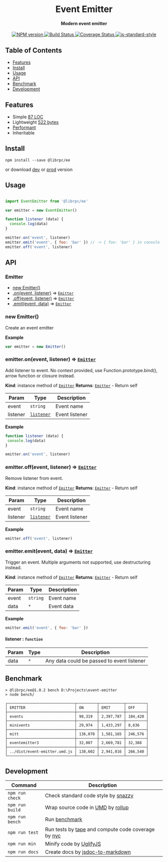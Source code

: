 <h1 align="center">Event Emitter</h1>
<h4 align="center">Modern event emitter</h4>
<p align="center">
  <a href="https://www.npmjs.com/package/@librpc/ee" target="_blank">
    <img src="https://img.shields.io/npm/v/@librpc/ee.svg" alt="NPM version" target="_blank"></img>
  </a>
  <a href="https://travis-ci.org/librpc/event-emitter" target="_blank">
    <img src="https://travis-ci.org/librpc/event-emitter.svg?branch=master" alt="Build Status" target="_blank"></img>
  </a>
  <a href='https://coveralls.io/github/librpc/event-emitter?branch=master'>
    <img src='https://coveralls.io/repos/github/librpc/event-emitter/badge.svg?branch=master' alt='Coverage Status' />
  </a>
  <a href="https://github.com/feross/standard" target="_blank">
    <img src="https://img.shields.io/badge/code%20style-standard-brightgreen.svg?style=flat" alt="js-standard-style"/>
  </a>
</p>

## Table of Contents

- [Features](#features)
- [Install](#install)
- [Usage](#usage)
- [API](#api)
- [Benchmark](#benchmark)
- [Development](#development)

## Features

- Simple [87 LOC](https://github.com/librpc/event-emitter/blob/master/dist/event-emitter.js#L87)
- Lightweight [522 bytes](https://github.com/librpc/event-emitter/blob/master/dist/event-emitter.min.js)
- [Performant](#benchmark)
- Inheritable

## Install

```
npm install --save @librpc/ee
```

or download [dev](https://unpkg.com/@librpc/ee/dist/event-emitter.umd.js) or [prod](https://unpkg.com/@librpc/ee/dist/event-emitter.min.js) version

## Usage

```js

import EventEmitter from '@librpc/ee'

var emitter = new EventEmitter()

function listener (data) {
  console.log(data)
}

emitter.on('event', listener)
emitter.emit('event', { foo: 'bar' }) // -> { foo: 'bar' } in console
emitter.off('event', listener)
```


## API

### Emitter

  * [new Emitter()](#new_Emitter_new)
  * [.on(event, listener)](#Emitter+on) ⇒ [<code>Emitter</code>](#Emitter)
  * [.off(event, listener)](#Emitter+off) ⇒ [<code>Emitter</code>](#Emitter)
  * [.emit(event, data)](#Emitter+emit) ⇒ [<code>Emitter</code>](#Emitter)

<a name="new_Emitter_new"></a>

### new Emitter()
Create an event emitter

**Example**
```js
var emitter = new Emitter()
```
<a name="Emitter+on"></a>

### emitter.on(event, listener) ⇒ [<code>Emitter</code>](#Emitter)
Add listener to event. No context provided, use Function.prototype.bind(), arrow function or closure instead.

**Kind**: instance method of [<code>Emitter</code>](#Emitter)
**Returns**: [<code>Emitter</code>](#Emitter) - Return self

| Param | Type | Description |
| --- | --- | --- |
| event | <code>string</code> | Event name |
| listener | [<code>listener</code>](#listener) | Event listener |

**Example**
```js
function listener (data) {
 console.log(data)
}

emitter.on('event', listener)
```
<a name="Emitter+off"></a>

### emitter.off(event, listener) ⇒ [<code>Emitter</code>](#Emitter)
Remove listener from event.

**Kind**: instance method of [<code>Emitter</code>](#Emitter)
**Returns**: [<code>Emitter</code>](#Emitter) - Return self

| Param | Type | Description |
| --- | --- | --- |
| event | <code>string</code> | Event name |
| listener | [<code>listener</code>](#listener) | Event listener |

**Example**
```js
emitter.off('event', listener)
```
<a name="Emitter+emit"></a>

### emitter.emit(event, data) ⇒ [<code>Emitter</code>](#Emitter)
Trigger an event. Multiple arguments not supported, use destructuring instead.

**Kind**: instance method of [<code>Emitter</code>](#Emitter)
**Returns**: [<code>Emitter</code>](#Emitter) - Return self

| Param | Type | Description |
| --- | --- | --- |
| event | <code>string</code> | Event name |
| data | <code>\*</code> | Event data |

**Example**
```js
emitter.emit('event', { foo: 'bar' })
```
<a name="listener"></a>

#### listener : <code>function</code>

| Param | Type | Description |
| --- | --- | --- |
| data | <code>\*</code> | Any data could be passed to event listener |


## Benchmark

```
> @librpc/ee@1.0.2 bench D:\Projects\event-emitter
> node bench/

┌──────────────────────────────┬─────────┬───────────┬─────────┐
│ EMITTER                      │ ON      │ EMIT      │ OFF     │
├──────────────────────────────┼─────────┼───────────┼─────────┤
│ events                       │ 98,319  │ 2,397,787 │ 184,420 │
├──────────────────────────────┼─────────┼───────────┼─────────┤
│ minivents                    │ 29,974  │ 1,433,297 │ 8,636   │
├──────────────────────────────┼─────────┼───────────┼─────────┤
│ mitt                         │ 136,070 │ 1,581,165 │ 246,576 │
├──────────────────────────────┼─────────┼───────────┼─────────┤
│ eventemitter3                │ 32,007  │ 2,669,781 │ 32,388  │
├──────────────────────────────┼─────────┼───────────┼─────────┤
│ ../dist/event-emitter.umd.js │ 138,602 │ 2,941,016 │ 266,540 │
└──────────────────────────────┴─────────┴───────────┴─────────┘
```

## Development

Command | Description
--------| -----------
`npm run check` | Check standard code style by [snazzy](https://www.npmjs.com/package/snazzy)
`npm run build` | Wrap source code in [UMD](https://github.com/umdjs/umd) by [rollup](https://github.com/rollup/rollup)
`npm run bench` | Run [benchmark](http://benchmarkjs.com/)
`npm run test` | Run tests by [tape](https://github.com/substack/tape) and compute code coverage by [nyc](https://github.com/bcoe/nyc)
`npm run min` | Minify code by [UglifyJS](https://github.com/mishoo/UglifyJS2)
`npm run docs` | Create docs by [jsdoc-to-markdown](https://github.com/jsdoc2md/jsdoc-to-markdown)
